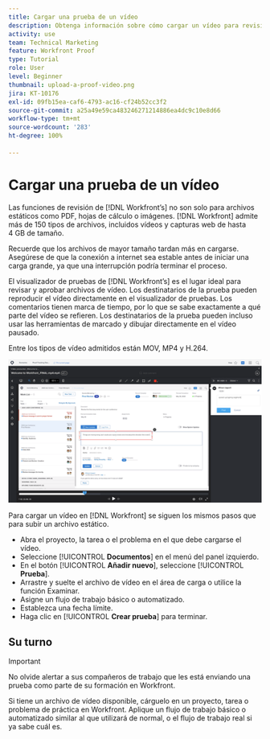 ```yaml
---
title: Cargar una prueba de un vídeo
description: Obtenga información sobre cómo cargar un vídeo para revisión en [!DNL  Workfront].
activity: use
team: Technical Marketing
feature: Workfront Proof
type: Tutorial
role: User
level: Beginner
thumbnail: upload-a-proof-video.png
jira: KT-10176
exl-id: 09fb15ea-caf6-4793-ac16-cf24b52cc3f2
source-git-commit: a25a49e59ca483246271214886ea4dc9c10e8d66
workflow-type: tm+mt
source-wordcount: '283'
ht-degree: 100%

---
```


# Cargar una prueba de un vídeo

Las funciones de revisión de [!DNL Workfront’s] no son solo para archivos estáticos como PDF, hojas de cálculo o imágenes. [!DNL Workfront] admite más de 150 tipos de archivos, incluidos vídeos y capturas web de hasta 4 GB de tamaño.

Recuerde que los archivos de mayor tamaño tardan más en cargarse. Asegúrese de que la conexión a internet sea estable antes de iniciar una carga grande, ya que una interrupción podría terminar el proceso.

<!-- For a complete list of uploadable file types, see the article, Supported proofing file types. -->

El visualizador de pruebas de [!DNL Workfront’s] es el lugar ideal para revisar y aprobar archivos de vídeo. Los destinatarios de la prueba pueden reproducir el vídeo directamente en el visualizador de pruebas. Los comentarios tienen marca de tiempo, por lo que se sabe exactamente a qué parte del vídeo se refieren. Los destinatarios de la prueba pueden incluso usar las herramientas de marcado y dibujar directamente en el vídeo pausado.

Entre los tipos de vídeo admitidos están MOV, MP4 y H.264. <!-- Check the supported file types list to make sure the video type you use is compatible with Workfront’s proofing features.-->

![Una imagen de marcado en un archivo de prueba de vídeo.](assets/upload-a-proof-of-a-video.png)

Para cargar un vídeo en [!DNL Workfront] se siguen los mismos pasos que para subir un archivo estático.

* Abra el proyecto, la tarea o el problema en el que debe cargarse el vídeo.
* Seleccione [!UICONTROL **Documentos**] en el menú del panel izquierdo.
* En el botón [!UICONTROL **Añadir nuevo**], seleccione [!UICONTROL **Prueba**].
* Arrastre y suelte el archivo de vídeo en el área de carga o utilice la función Examinar.
* Asigne un flujo de trabajo básico o automatizado.
* Establezca una fecha límite.
* Haga clic en [!UICONTROL **Crear prueba**] para terminar.

## Su turno

>[!IMPORTANT]
>
>No olvide alertar a sus compañeros de trabajo que les está enviando una prueba como parte de su formación en Workfront.


Si tiene un archivo de vídeo disponible, cárguelo en un proyecto, tarea o problema de práctica en Workfront. Aplique un flujo de trabajo básico o automatizado similar al que utilizará de normal, o el flujo de trabajo real si ya sabe cuál es.

